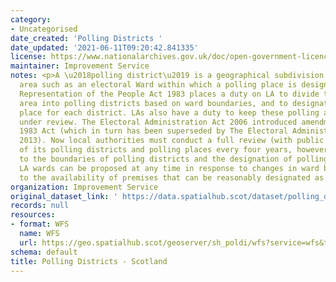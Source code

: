 ```yaml
---
category:
- Uncategorised
date_created: 'Polling Districts '
date_updated: '2021-06-11T09:20:42.841335'
license: https://www.nationalarchives.gov.uk/doc/open-government-licence/version/3/
maintainer: Improvement Service
notes: <p>A \u2018polling district\u2019 is a geographical subdivision of an electoral
  area such as an electoral Ward within which a polling place is designated.\n\nThe
  Representation of the People Act 1983 places a duty on LA to divide the local authority
  area into polling districts based on ward boundaries, and to designate a polling
  place for each district. LAs also have a duty to keep these polling arrangements
  under review. The Electoral Administration Act 2006 introduced amendments to the
  1983 Act (which in turn has been superseded by The Electoral Administration Act
  2013). Now local authorities must conduct a full review (with public consultation)
  of its polling districts and polling places every four years, however adjustments
  to the boundaries of polling districts and the designation of polling places within
  LA wards can be proposed at any time in response to changes in ward boundaries or
  to the availability of premises that can be reasonably designated as polling places.</p>
organization: Improvement Service
original_dataset_link: ' https://data.spatialhub.scot/dataset/polling_districts-is'
records: null
resources:
- format: WFS
  name: WFS
  url: https://geo.spatialhub.scot/geoserver/sh_poldi/wfs?service=wfs&typeName=sh_poldi:pub_poldi
schema: default
title: Polling Districts - Scotland
---
```

